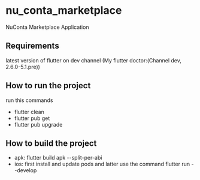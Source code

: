 # nu_conta_marketplace

NuConta Marketplace Application

## Requirements

latest version of flutter on dev channel (My flutter doctor:(Channel dev, 2.6.0-5.1.pre))

## How to run the project

run this commands

- flutter clean
- flutter pub get
- flutter pub upgrade

## How to build the project

- apk: flutter build apk --split-per-abi
- ios: first install and update pods and latter use the command flutter run --develop